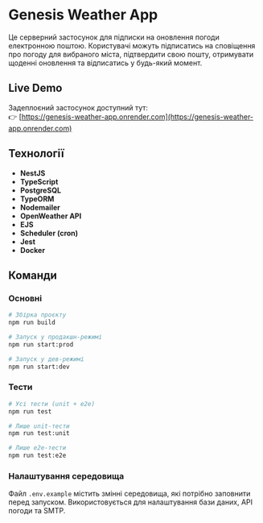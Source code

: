 # Genesis Weather App

Це серверний застосунок для підписки на оновлення погоди електронною поштою. Користувачі можуть підписатись на сповіщення про погоду для вибраного міста, підтвердити свою пошту, отримувати щоденні оновлення та відписатись у будь-який момент.

## Live Demo

Задеплоєний застосунок доступний тут:  
👉 [https://genesis-weather-app.onrender.com](https://genesis-weather-app.onrender.com)

## Технології

- **NestJS**
- **TypeScript**
- **PostgreSQL**
- **TypeORM**
- **Nodemailer**
- **OpenWeather API**
- **EJS**
- **Scheduler (cron)**
- **Jest**
- **Docker**

## Команди

### Основні

```bash
# Збірка проєкту
npm run build

# Запуск у продакшн-режимі
npm run start:prod

# Запуск у дев-режимі
npm run start:dev
```

### Тести
```bash
# Усі тести (unit + e2e)
npm run test

# Лише unit-тести
npm run test:unit

# Лише e2e-тести
npm run test:e2e
```

### Налаштування середовища
Файл `.env.example` містить змінні середовища, які потрібно заповнити перед запуском.
Використовується для налаштування бази даних, API погоди та SMTP.

